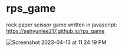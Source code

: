 # rps_game
rock paper scissor game written in javascript: https://sehyunlee217.github.io/rps_game

![Screenshot 2023-04-13 at 11 24 19 PM](https://user-images.githubusercontent.com/121660178/231790024-c5784464-b129-4b85-89c8-ed0d7e573e20.png)
